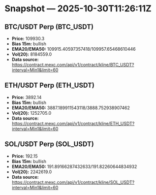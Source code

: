 # Snapshot — 2025-10-30T11:26:11Z

## BTC/USDT Perp (BTC_USDT)
- **Price:** 109930.3
- **Bias 15m:** bullish
- **EMA20/EMA50:** 109915.40597357418/109957.65468610446
- **Vol(20):** 8184559.0
- **Data source:** https://contract.mexc.com/api/v1/contract/kline/BTC_USDT?interval=Min1&limit=60

## ETH/USDT Perp (ETH_USDT)
- **Price:** 3892.14
- **Bias 15m:** bullish
- **EMA20/EMA50:** 3887.189911543118/3888.752938907462
- **Vol(20):** 1252705.0
- **Data source:** https://contract.mexc.com/api/v1/contract/kline/ETH_USDT?interval=Min1&limit=60

## SOL/USDT Perp (SOL_USDT)
- **Price:** 192.15
- **Bias 15m:** bullish
- **EMA20/EMA50:** 191.89166287432633/191.82260644834932
- **Vol(20):** 2242619.0
- **Data source:** https://contract.mexc.com/api/v1/contract/kline/SOL_USDT?interval=Min1&limit=60
